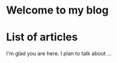 # Welcome to my blog

<html>
  <head>
    <title> Rajesh Blogs </title>
    </head>
  
  <body>
  <h1> List of articles </h1>
  
  I'm glad you are here. I plan to talk about ...
  
  </body>
      
  </html>
